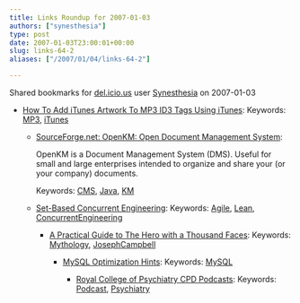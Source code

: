 ```yaml
---
title: Links Roundup for 2007-01-03
authors: ["synesthesia"]
type: post
date: 2007-01-03T23:00:01+00:00
slug: links-64-2 
aliases: ["/2007/01/04/links-64-2"]

---
```

Shared bookmarks for [del.icio.us][1] user  [Synesthesia][2] on 2007-01-03

  * [How To Add iTunes Artwork To MP3 ID3 Tags Using iTunes][3]: 
    Keywords: [MP3][4], [iTunes][5]</li> 
    
      * [SourceForge.net: OpenKM: Open Document Management System][6]:
  
        OpenKM is a Document Management System (DMS). Useful for small and large enterprises intended to organize and share your (or your company) documents.
  
        Keywords: [CMS][7], [Java][8], [KM][9]
      * [Set-Based Concurrent Engineering][10]: 
        Keywords: [Agile][11], [Lean][12], [ConcurrentEngineering][13]</li> 
        
          * [A Practical Guide to The Hero with a Thousand Faces][14]: 
            Keywords: [Mythology][15], [JosephCampbell][16]</li> 
            
              * [MySQL Optimization Hints][17]: 
                Keywords: [MySQL][18]</li> 
                
                  * [Royal College of Psychiatry CPD Podcasts][19]: 
                    Keywords: [Podcast][20], [Psychiatry][21]</li> </ul>

 [1]: https://del.icio.us/
 [2]: https://del.icio.us/synesthesia
 [3]: https://www.onetipaday.com/2006/12/31/how-to-add-itunes-artwork-to-mp3-id3-tags-using-itunes/ "https://www.onetipaday.com/2006/12/31/how-to-add-itunes-artwork-to-mp3-id3-tags-using-itunes/"
 [4]: https://del.icio.us/synesthesia/MP3
 [5]: https://del.icio.us/synesthesia/iTunes
 [6]: https://sourceforge.net/projects/openkm "https://sourceforge.net/projects/openkm"
 [7]: https://del.icio.us/synesthesia/CMS
 [8]: https://del.icio.us/synesthesia/Java
 [9]: https://del.icio.us/synesthesia/KM
 [10]: https://xp123.com/xplor/xp0611/index.shtml "https://xp123.com/xplor/xp0611/index.shtml"
 [11]: https://del.icio.us/synesthesia/Agile
 [12]: https://del.icio.us/synesthesia/Lean
 [13]: https://del.icio.us/synesthesia/ConcurrentEngineering
 [14]: https://writehand.org/index.php?/archives/11-A-Practical-Guide-to-The-Hero-with-a-Thousand-Faces.html "https://writehand.org/index.php?/archives/11-A-Practical-Guide-to-The-Hero-with-a-Thousand-Faces.html"
 [15]: https://del.icio.us/synesthesia/Mythology
 [16]: https://del.icio.us/synesthesia/JosephCampbell
 [17]: https://www.petefreitag.com/item/613.cfm "https://www.petefreitag.com/item/613.cfm"
 [18]: https://del.icio.us/synesthesia/MySQL
 [19]: https://www.psychiatrycpd.co.uk/learningmodules/podcasts.aspx "https://www.psychiatrycpd.co.uk/learningmodules/podcasts.aspx"
 [20]: https://del.icio.us/synesthesia/Podcast
 [21]: https://del.icio.us/synesthesia/Psychiatry